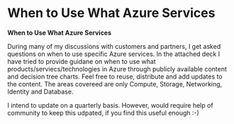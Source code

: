 # When to Use What Azure Services
<B>When to Use What Azure Services</B>


During many of my discussions with customers and partners, I get asked questions on when to use specific Azure services. In the attached deck I have tried to provide guidane on when to use what products/serviecs/technologies in Azure through publicly available content and decision tree charts. Feel free to reuse, distribute and add updates to the content. The areas covereed are only Compute, Storage, Networking, Identity and Database. 

I intend to update on a quarterly basis. However, would require help of community to keep this udpated, if you find this useful enough :-)
